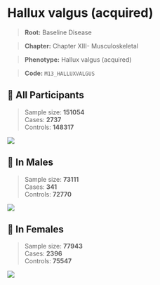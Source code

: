 # Hallux valgus (acquired)

> **Root:** Baseline Disease  

> **Chapter:** Chapter XIII- Musculoskeletal  

> **Phenotype:** Hallux valgus (acquired)  

> **Code:** `M13_HALLUXVALGUS`

## 🧪 All Participants  
> Sample size: **151054**  
> Cases: **2737**  
> Controls: **148317**
<img src="/Disease/Figures/ALL/Incidence/M13_HALLUXVALGUS.png"/>
<CsvTable src="/Disease/Data/ALL/Incidence/COX_M13_HALLUXVALGUS.csv" label="🔍 View full results" />

## 👨 In Males  
> Sample size: **73111**  
> Cases: **341**  
> Controls: **72770**
<img src="/Disease/Figures/Male/Incidence/M13_HALLUXVALGUS.png"/>
<CsvTable src="/Disease/Data/Male/Incidence/COX_M13_HALLUXVALGUS.csv" label="🔍 View full results" />

## 👩 In Females  
> Sample size: **77943**  
> Cases: **2396**  
> Controls: **75547**
<img src="/Disease/Figures/Female/Incidence/M13_HALLUXVALGUS.png"/>
<CsvTable src="/Disease/Data/Female/Incidence/COX_M13_HALLUXVALGUS.csv" label="🔍 View full results" />

